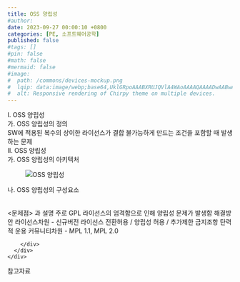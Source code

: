 ```yaml
---
title: OSS 양립성
#author: 
date: 2023-09-27 00:00:10 +0800
categories: [PE, 소프트웨어공학]
published: false
#tags: []
#pin: false
#math: false
#mermaid: false
#image:
#  path: /commons/devices-mockup.png
#  lqip: data:image/webp;base64,UklGRpoAAABXRUJQVlA4WAoAAAAQAAAADwAABwAAQUxQSDIAAAARL0AmbZurmr57yyIiqE8oiG0bejIYEQTgqiDA9vqnsUSI6H+oAERp2HZ65qP/VIAWAFZQOCBCAAAA8AEAnQEqEAAIAAVAfCWkAALp8sF8rgRgAP7o9FDvMCkMde9PK7euH5M1m6VWoDXf2FkP3BqV0ZYbO6NA/VFIAAAA
#  alt: Responsive rendering of Chirpy theme on multiple devices.
---
```


<div class="post-wrap">
  <div class="para">
    <div class="para-title">
      I. OSS 양립성
    </div>
    <div class="para-cntnt">
      <div class="para">
        <div class="para-title">
          가. OSS 양립성의 정의
        </div>
        <div class="para-cntnt">
            SW에 적용된 복수의 상이한 라이선스가 결합 불가능하게 만드는 조건을 포함할 때 발생하는 문제
        </div>
      </div>
    </div>
  </div>
  
  <div class="para">
    <div class="para-title">
      II. OSS 양립성
    </div>
    <div class="para-cntnt">
      <div class="para">
        <div class="para-title">
          가. OSS 양립성의 아키텍처
        </div>
        <div class="para-cntnt">
          <figure class="post-figure">
            <img src="/assets/img/posts/OSS-양립성.png" alt="OSS 양립성">
<!--            <figcaption>Source: Unveiling the Metaverse: Exploring Emerging Trends, Multifaceted Perspectives, and Future Challenges</figcaption>-->
          </figure>
        </div>
      </div>
      <div class="para">
        <div class="para-title">
          나. OSS 양립성의 구성요소
        </div>
        <div class="para-cntnt">
          <table class="post-table">
          </table>
          &lt;문제점&gt; 과 설명
  주로 GPL 라이선스의 엄격함으로 인해 양립성 문제가 발생함
해결방안
  라이선스차원 - 신규버전 라이선스 전환허용 / 양립성 허용 / 추가제한 금지조항 탄력적 운용
  커뮤니티차원 - MPL 1.1, MPL 2.0

        </div>
      </div>
    </div>
  </div>

  <div class="refr-wrap">
    <div class="refr-title">
        참고자료
    </div>
    <ol class="refr-list">
    <!--    <li>(나현식, 최대선) <a target="_blank" href="https://scienceon.kisti.re.kr/commons/util/originalView.do?cn=JAKO202225948430499&oCn=JAKO202225948430499&dbt=JAKO&journal=NJOU00291864">메타버스 보안 위협 요소 및 대응 방안 검토</a></li>-->
    <!--    <li>(M. Uddin, S. Manickam, H. Ullah, M. Obaidat and A. Dandoush) <a target="_blank" href="https://ieeexplore.ieee.org/abstract/document/10138386">Unveiling the Metaverse: Exploring Emerging Trends, Multifaceted Perspectives, and Future Challenges</a></li>-->
    </ol>
  </div>
</div>
